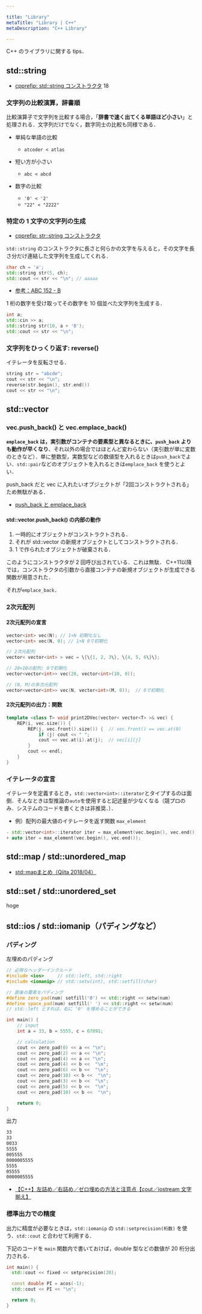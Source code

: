 ```yaml
---

title: "Library"
metaTitle: "Library | C++"
metaDescription: "C++ Library"

---
```


C++ のライブラリに関する tips．

## std::string

* [cpprefjp: std::string コンストラクタ](https://cpprefjp.github.io/reference/string/basic_string/op_constructor.html)
18
### 文字列の比較演算，辞書順

比較演算子で文字列を比較する場合，「**辞書で速く出てくる単語ほど小さい**」と処理される．文字列だけでなく，数字同士の比較も同様である．

* 単純な単語の比較
  * `atcoder < atlas`

* 短い方が小さい
  * `abc < abcd`

* 数字の比較
  * `'0' < '2'`
  * `"22" < "2222"`

### 特定の 1 文字の文字列の生成

* [cpprefjp: str::string コンストラクタ](https://cpprefjp.github.io/reference/string/basic_string/op_constructor.html)

`std::string` のコンストラクタに長さと何らかの文字を与えると，その文字を長さ分だけ連結した文字列を生成してくれる．

```cpp
char ch = 'a';
std::string str(5, ch);
std::cout << str << "\n"; // aaaaa
```

* [参考：ABC 152 - B](https://atcoder.jp/contests/abc152/submissions/9599263)

1 桁の数字を受け取ってその数字を 10 個並べた文字列を生成する．

```cpp
int a;
std::cin >> a;
std::string str(10, a + '0');
std::cout << str << "\n";
```

### 文字列をひっくり返す: reverse()

イテレータを反転させる．

```cpp
string str = "abcde";
cout << str << "\n";
reverse(str.begin(), str.end())
cout << str << "\n";
```

## std::vector

### vec.push_back() と vec.emplace_back()

**`emplace_back` は，実引数がコンテナの要素型と異なるときに、`push_back` よりも動作が早くなり**、それ以外の場合ではほとんど変わらない（実引数が単に変数のときなど）．単に整数型，実数型などの数値型を入れるときは`push_back`でよい．`std::pair`などのオブジェクトを入れるときは`emplace_back` を使うとよい．

push_back だと vec に入れたいオブジェクトが「2回コンストラクトされる」ため無駄がある．

* [push_back と emplace_back](https://qiita.com/brackss1/items/e92da6458172397f7225)

#### std::vector.push_back() の内部の動作

1. 一時的にオブジェクトがコンストラクトされる．
2. それが std::vector の新規オブジェクトとしてコンストラクトされる．
3. 1 で作られたオブジェクトが破棄される．

このようにコンストラクタが 2 回呼び出されている．これは無駄．
C++11以降では，コンストラクタの引数から直接コンテナの新規オブジェクトが生成できる関数が用意された．

それが`emplace_back`．

### 2次元配列

#### 2次元配列の宣言

```cpp
vector<int> vec(N); // 1×N 初期化なし
vector<int> vec(N, 0); // 1×N 0で初期化

// 2次元配列
vector< vector<int> > vec = \{\{1, 2, 3\}, \{4, 5, 6\}\};

// 20×10の配列: 0で初期化
vector<vector<int>> vec(20, vector<int>(10, 0));

// (N, M)の多次元配列
vector<vector<int>> vec(N, vector<int>(M, 0));  // 0で初期化
```

#### 2次元配列の出力：関数

```cpp
template <class T> void print2DVec(vector< vector<T> >& vec) {
    REP(i, vec.size()) {
        REP(j, vec.front().size()) {  // vec.front() == vec.at(0)
            if (j) cout << " ";
            cout << vec.at(i).at(j);  // vec[i][j]
        }
        cout << endl;
    }
}
```

### イテレータの宣言

イテレータを定義するとき，`std::vector<int>::iterator`とタイプするのは面倒．そんなときは型推論の`auto`を使用すると記述量が少なくなる（競プロのみ．システムのコードを書くときは非推奨．）．

* 例）配列の最大値のイテレータを返す関数 `max_element`

```cpp
- std::vector<int>::iterator iter = max_element(vec.begin(), vec.end());
+ auto iter = max_element(vec.begin(), vec.end());
```

## std::map / std::unordered_map

* [std::mapまとめ（Qiita 2018/04）](https://qiita.com/_EnumHack/items/f462042ec99a31881a81)

## std::set / std::unordered_set

hoge

## std::ios / std::iomanip（パディングなど）

### パディング

左埋めのパディング

```cpp
// 必用なヘッダーインクルード
#include <ios>     // std::left, std::right
#include <iomanip> // std::setw(int), std::setfill(char)

// 直後の要素をパディング
#define zero_pad(num) setfill('0') << std::right << setw(num)
#define space_pad(num) setfill(' ') << std::right << setw(num)
// std::left とすれば，右に '0' を埋めることができる

int main() {
    // input
    int a = 33, b = 5555, c = 67891;

    // calculation
    cout << zero_pad(0) << a << "\n";
    cout << zero_pad(2) << a << "\n";
    cout << zero_pad(4) << a << "\n";
    cout << zero_pad(4) << b <<  "\n";
    cout << zero_pad(6) << b <<  "\n";
    cout << zero_pad(10) << b <<  "\n";
    cout << zero_pad(3) << b <<  "\n";
    cout << zero_pad(5) << b <<  "\n";
    cout << zero_pad(10) << b <<  "\n";

    return 0;
}
```

出力

```bash
33
33
0033
5555
005555
0000005555
5555
05555
0000005555
```

* [【C++】左詰め／右詰め／ゼロ埋めの方法と注意点【cout／iostream 文字揃え】](http://marycore.jp/prog/cpp/padding-left-right-zero/)

### 標準出力での精度

出力に精度が必要なときは，`std::iomanip` の `std::setprecision(桁数)` を使う．`std::cout` と合わせて利用する．

下記のコードを `main` 関数内で書いておけば，double 型などの数値が 20 桁分出力される．

```cpp
int main() {
  std::cout << fixed << setprecision(20);

  const double PI = acos(-1);
  std::cout << PI << "\n";

  return 0;
}
```
